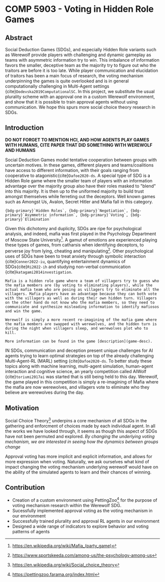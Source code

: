 # COMP 5903 - Voting in Hidden Role Games

## Abstract

Social Deduction Games (SDGs), and especially Hidden Role variants such as Werewolf provide players with challenging and dynamic gameplay as teams with asymmetric information try to win. This imbalance of information favors the smaller, deceptive team as the majority try to figure out who the traitors are before it is too late. While player communication and elucidation of traitors has been a main focus of research, the voting mechanism underpinning the games is quite overlooked and is in general computationally challenging in Multi-Agent settings {cite}`Dodevska2019ComputationalSC`. In this project, we substitute the usual plurality scheme with an approval one in a custom Werewolf environment, and show that it is possible to train approval agents without using communication. We hope this spurs more social choice theory research in SDGs.


## Introduction

**DO NOT FORGET TO MENTION HCI, AND HOW AGENTS PLAY GAMES WITH HUMANS, CITE PAPER THAT DID SOMETHING WITH WEREWOLF AND HUMANS**

Social Deduction Games model tentative cooperation between groups with uncertain motives. In these games, different players and teams/coalitions have access to different information, with their goals ranging from cooperative to atagonistic{cite}`Dafoe2020-ds`. A special type of SDG is a Hidden Role game where the smaller team of players with an information advantage over the majority group also have their roles masked to "blend" into this majority. It is then up to the uniformed majority to build trust amongst themselves while ferreting out the deceptors. Well known games such as Amongst Us, Avalon, Secret Hitler and Mafia fall in this category. 

```{admonition} Mechanisms employed in Mafia/Werewolf
{bdg-primary}`Hidden Roles`, {bdg-primary}`Negotiation`, {bdg-primary}`Asymmetric information`, {bdg-primary}`Voting`, {bdg-primary}`Elimination`
```
Given this dichotomy and duplicity, SDGs are ripe for psychological analysis, and indeed, mafia was first played in the Psychology Department of Moscow State University[^mafia-wikipedia]. A gamut of emotions are experienced playing these types of games, from catharsis when identifying deceptors, to perverse joy from lying, cheating and manipulating[^amongst-us-article]. Other psychological uses of SDGs have been to treat anxiety through symbolic interaction {cite}`Conner2022-iu`, quantifying entertainment dynamics of SDGs{cite}`Ri2022-ih` and studying non-verbal communication {cite}`katagami2014investigation`.

```{admonition} What is Mafia/Werewolf?
Mafia is a hidden role game where a team of villagers try to guess who the mafia members are (by voting to eliminating players), while the actual mafia team who are posing as villagers try to eliminate all the villagers. Mafia players have an advantage because they can both vote with the villagers as well as during their own hidden turn. Villagers on the other hand do not know who the mafia members, so they need to communicate and synthesize misleading information to identify mafiosos and win the game.

Werewolf is simply a more recent re-imagining of the mafia game where the mafia members are swapped with werewolves, and the hidden turn is during the night when villagers sleep, and werewolves plot who to kill.

More information can be found in the game [description](game-desc).
```

IN SDGs, communication and deception present unique challenges for AI agents trying to learn optimal strategies on top of the already challenging Multi-Agent-RL (MARL) setting {cite}`Dafoe2020-ds`. To better study these topics along with machine learning, multi-agent simulation, human-agent interaction and cognitive science, an yearly competition called AIWolf {cite}`toriumi2017ai` was started that is still being held to this day. Werewolf, the game played in this competition is simply a re-imagining of Mafia where the mafia are now werewolves, and villagers vote to eliminate who they believe are werewolves during the day.

## Motivation

Social Choice Theory[^soc-choice] underpins a core mechanism of all SDGs in the gathering and enforcment of choices made by each individual agent. In all the works we have looked through, it seems as though this aspect of SDGs have not been permuted and explored. *By changing the underlying voting mechanism, we are interested in seeing how the dynamics between groups change*

Approval voting has more implicit and explicit information, and allows for more expression when voting. Naturally, we ask ourselves what kind of impact changing the voting mechanism underlying werewolf would have on the ability of the simulated agents to learn and their chances of winning.

## Contribution

- Creation of a custom environment using PettingZoo[^petting-zoo] for the purpose of voting mechanism research within the Werewolf SDG. 
- Sucessfully implemented approval voting as the voting mechanism in our environment
- Successfully trained plurality and approval RL agents in our environment
- Designed a wide range of indicators to explore behavior and voting patterns of agents


[^mafia-wikipedia]: https://en.wikipedia.org/wiki/Mafia_(party_game)
[^amongst-us-article]: https://www.sportskeeda.com/among-us/the-psychology-among-us
[^soc-choice]: https://en.wikipedia.org/wiki/Social_choice_theory
[^petting-zoo]: https://pettingzoo.farama.org/index.html